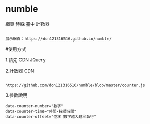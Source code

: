 # numble

網頁 赫綵 臺中 計數器
```

展示網頁：https://don121316516.github.io/numble/
```

#使用方式

1.請先 CDN JQuery

2.計數器 CDN
```

https://github.com/don121316516/numble/blob/master/counter.js
```

3.參數說明
```
data-counter-number="數字"
data-counter-time="時間-持續時間"
data-counter-offset="位移 數字越大越早執行"
```